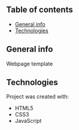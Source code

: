 ## Table of contents
* [General info](#general-info)
* [Technologies](#technologies)

## General info
Webpage template

## Technologies
Project was created with:
* HTML5
* CSS3
* JavaScript